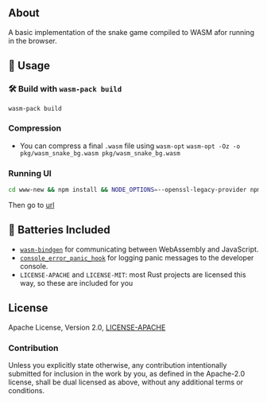 ## About

A basic implementation of the snake game compiled to WASM afor running in the browser.



## 🚴 Usage


### 🛠️ Build with `wasm-pack build`

```
wasm-pack build
```

### Compression

* You can compress a final `.wasm` file using `wasm-opt` `wasm-opt -Oz -o pkg/wasm_snake_bg.wasm pkg/wasm_snake_bg.wasm`

### Running UI

```bash
cd www-new && npm install && NODE_OPTIONS=--openssl-legacy-provider npm run start
```

Then go to [url](http://localhost:8080)

## 🔋 Batteries Included

* [`wasm-bindgen`](https://github.com/rustwasm/wasm-bindgen) for communicating
  between WebAssembly and JavaScript.
* [`console_error_panic_hook`](https://github.com/rustwasm/console_error_panic_hook)
  for logging panic messages to the developer console.
* `LICENSE-APACHE` and `LICENSE-MIT`: most Rust projects are licensed this way, so these are included for you


## License

Apache License, Version 2.0, [LICENSE-APACHE](LICENSE-APACHE)

### Contribution

Unless you explicitly state otherwise, any contribution intentionally
submitted for inclusion in the work by you, as defined in the Apache-2.0
license, shall be dual licensed as above, without any additional terms or
conditions.
